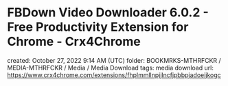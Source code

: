 # FBDown Video Downloader 6.0.2 - Free Productivity Extension for Chrome - Crx4Chrome

created: October 27, 2022 9:14 AM (UTC)
folder: BOOKMRKS-MTHRFCKR / MEDIA-MTHRFCKR / Media / Media Download
tags: media download
url: https://www.crx4chrome.com/extensions/fhplmmllnpjjlncfjpbbpjadoeijkogc